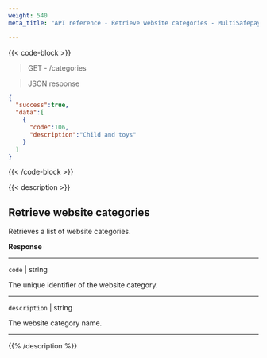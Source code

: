 ```yaml
---
weight: 540
meta_title: "API reference - Retrieve website categories - MultiSafepay Docs"

---
```

{{< code-block >}}
> GET - /categories


> JSON response

```json
{
  "success":true,
  "data":[
    {
      "code":106,
      "description":"Child and toys"
    }
  ]
}
```
{{< /code-block >}}

{{< description >}}
## Retrieve website categories
Retrieves a list of website categories.

**Response**

----------------
`code` | string 

The unique identifier of the website category.

----------------
`description` | string 

The website category name.

----------------

{{% /description %}}
